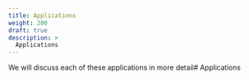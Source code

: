 ```yaml
---
title: Applications
weight: 200 
draft: true
description: >
  Applications
---
```


We will discuss each of these applications in more detail# Applications
